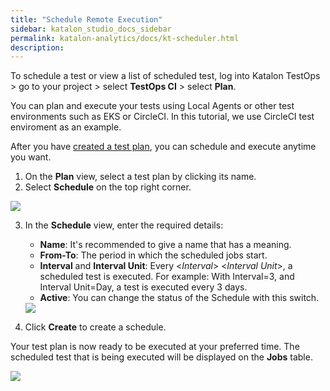 ```yaml
---
title: "Schedule Remote Execution"
sidebar: katalon_studio_docs_sidebar
permalink: katalon-analytics/docs/kt-scheduler.html 
description: 
---
```


To schedule a test or view a list of scheduled test, log into Katalon TestOps > go to your project > select **TestOps CI** > select **Plan**.

You can plan and execute your tests using Local Agents or other test environments such as EKS or CircleCI. In this tutorial, we use CircleCI test enviroment as an example.

After you have [created a test plan](https://docs.katalon.com/katalon-analytics/docs/create-plan.html), you can schedule and execute anytime you want.

1. On the **Plan** view, select a test plan by clicking its name.
2. Select **Schedule** on the top right corner.

<img src="https://github.com/katalon-studio/docs-images/raw/master/katalon-analytics/docs/kt-scheduler/schedule.png" width="" height="">

3. In the **Schedule** view, enter the required details:

   * **Name**: It's recommended to give a name that has a meaning.
   * **From-To**: The period in which the scheduled jobs start.
   * **Interval** and **Interval Unit**: Every <_Interval_> <_Interval Unit_>, a scheduled test is executed.
     For example: With Interval=3, and Interval Unit=Day, a test is executed every 3 days.
   * **Active**: You can change the status of the Schedule with this switch.
   

   <img src="https://github.com/katalon-studio/docs-images/raw/master/katalon-analytics/docs/kt-scheduler/schedule-plan.png" width="" height="">

4. Click **Create** to create a schedule.


Your test plan is now ready to be executed at your preferred time. The scheduled test that is being executed will be displayed on the **Jobs** table.

<img src="https://github.com/katalon-studio/docs-images/raw/master/katalon-analytics/docs/kt-scheduler/jobs.png" width="" height="">